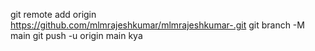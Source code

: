 git remote add origin https://github.com/mlmrajeshkumar/mlmrajeshkumar-.git
git branch -M main
git push -u origin main kya
